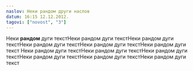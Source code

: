 ```yaml
---
naslov: Неки рандом други наслов
datum: 16:15 12.12.2012.
tagovi: ["novost", "3"]
---
```

Неки **рандом** дуги текстНеки рандом дуги текстНеки рандом дуги текстНеки рандом дуги текстНеки рандом дуги текстНеки рандом дуги текст Неки рандом дуги текстНеки рандом дуги текстНеки рандом дуги текстНеки рандом дуги текстНеки рандом дуги текстНеки рандом дуги текст